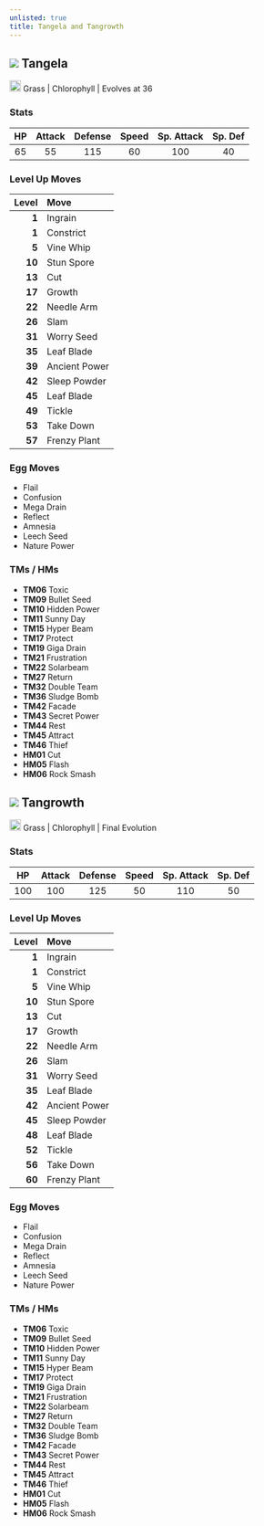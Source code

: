 ```yaml
---
unlisted: true
title: Tangela and Tangrowth
---
```

## ![](https://serebii.net/emerald/pokemon/114.png) Tangela
<img src="https://archives.bulbagarden.net/media/upload/thumb/a/a8/Grass_icon_SwSh.png/64px-Grass_icon_SwSh.png" width="20px" height="20px"> Grass | Chlorophyll | Evolves at 36

### Stats

| HP | Attack | Defense | Speed | Sp. Attack | Sp. Def |
|:---:|:---:|:---:|:---:|:---:|:---:|
| 65 | 55 | 115 | 60 | 100 | 40 |

### Level Up Moves

| Level | Move |
|---:|:---|
| **1** | Ingrain |
| **1** | Constrict |
| **5** | Vine Whip |
| **10** | Stun Spore |
| **13** | Cut |
| **17** | Growth |
| **22** | Needle Arm |
| **26** | Slam |
| **31** | Worry Seed |
| **35** | Leaf Blade |
| **39** | Ancient Power |
| **42** | Sleep Powder |
| **45** | Leaf Blade |
| **49** | Tickle |
| **53** | Take Down |
| **57** | Frenzy Plant |

### Egg Moves
 - Flail
 - Confusion
 - Mega Drain
 - Reflect
 - Amnesia
 - Leech Seed
 - Nature Power

### TMs / HMs
- **TM06** Toxic
- **TM09** Bullet Seed
- **TM10** Hidden Power
- **TM11** Sunny Day
- **TM15** Hyper Beam
- **TM17** Protect
- **TM19** Giga Drain
- **TM21** Frustration
- **TM22** Solarbeam
- **TM27** Return
- **TM32** Double Team
- **TM36** Sludge Bomb
- **TM42** Facade
- **TM43** Secret Power
- **TM44** Rest
- **TM45** Attract
- **TM46** Thief
- **HM01** Cut
- **HM05** Flash
- **HM06** Rock Smash

## ![](https://serebii.net/platinum/pokemon/465-m.png) Tangrowth
<img src="https://archives.bulbagarden.net/media/upload/thumb/a/a8/Grass_icon_SwSh.png/64px-Grass_icon_SwSh.png" width="20px" height="20px"> Grass | Chlorophyll | Final Evolution

### Stats

| HP | Attack | Defense | Speed | Sp. Attack | Sp. Def |
|:---:|:---:|:---:|:---:|:---:|:---:|
| 100 | 100 | 125 | 50 | 110 | 50 |

### Level Up Moves

| Level | Move |
|---:|:---|
| **1** | Ingrain |
| **1** | Constrict |
| **5** | Vine Whip |
| **10** | Stun Spore |
| **13** | Cut |
| **17** | Growth |
| **22** | Needle Arm |
| **26** | Slam |
| **31** | Worry Seed |
| **35** | Leaf Blade |
| **42** | Ancient Power |
| **45** | Sleep Powder |
| **48** | Leaf Blade |
| **52** | Tickle |
| **56** | Take Down |
| **60** | Frenzy Plant |

### Egg Moves
 - Flail
 - Confusion
 - Mega Drain
 - Reflect
 - Amnesia
 - Leech Seed
 - Nature Power

### TMs / HMs
- **TM06** Toxic
- **TM09** Bullet Seed
- **TM10** Hidden Power
- **TM11** Sunny Day
- **TM15** Hyper Beam
- **TM17** Protect
- **TM19** Giga Drain
- **TM21** Frustration
- **TM22** Solarbeam
- **TM27** Return
- **TM32** Double Team
- **TM36** Sludge Bomb
- **TM42** Facade
- **TM43** Secret Power
- **TM44** Rest
- **TM45** Attract
- **TM46** Thief
- **HM01** Cut
- **HM05** Flash
- **HM06** Rock Smash